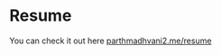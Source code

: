 # Resume  
You can check it out here [parthmadhvani2.me/resume](https://parthmadhvani2.me/resume.html)
